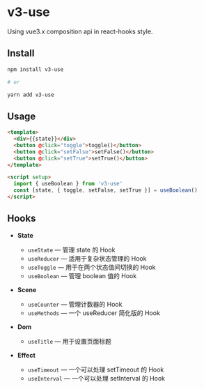 # v3-use

Using vue3.x composition api in react-hooks style.

## Install

```sh
npm install v3-use

# or

yarn add v3-use
```

## Usage

```html
<template>
  <div>{{state}}</div>
  <button @click="toggle">toggle()</button>
  <button @click="setFalse">setFalse()</button>
  <button @click="setTrue">setTrue()</button>
</template>

<script setup>
  import { useBoolean } from 'v3-use'
  const [state, { toggle, setFalse, setTrue }] = useBoolean()
</script>
```

## Hooks

- **State**

  - `useState` — 管理 state 的 Hook
  - `useReducer` — 适用于复杂状态管理的 Hook
  - `useToggle` — 用于在两个状态值间切换的 Hook
  - `useBoolean` — 管理 boolean 值的 Hook

- **Scene**

  - `useCounter` — 管理计数器的 Hook
  - `useMethods` — 一个 useReducer 简化版的 Hook

- **Dom**

  - `useTitle` — 用于设置页面标题

- **Effect**
  - `useTimeout` — 一个可以处理 setTimeout 的 Hook
  - `useInterval` — 一个可以处理 setInterval 的 Hook
